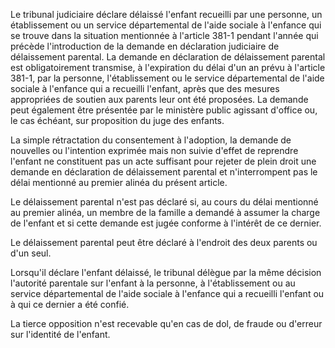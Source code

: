 Le tribunal judiciaire déclare délaissé l'enfant recueilli par une personne, un établissement ou un service départemental de l'aide sociale à l'enfance qui se trouve dans la situation mentionnée à l'article 381-1 pendant l'année qui précède l'introduction de la demande en déclaration judiciaire de délaissement parental. La demande en déclaration de délaissement parental est obligatoirement transmise, à l'expiration du délai d'un an prévu à l'article 381-1, par la personne, l'établissement ou le service départemental de l'aide sociale à l'enfance qui a recueilli l'enfant, après que des mesures appropriées de soutien aux parents leur ont été proposées. La demande peut également être présentée par le ministère public agissant d'office ou, le cas échéant, sur proposition du juge des enfants. 


La simple rétractation du consentement à l'adoption, la demande de nouvelles ou l'intention exprimée mais non suivie d'effet de reprendre l'enfant ne constituent pas un acte suffisant pour rejeter de plein droit une demande en déclaration de délaissement parental et n'interrompent pas le délai mentionné au premier alinéa du présent article. 


Le délaissement parental n'est pas déclaré si, au cours du délai mentionné au premier alinéa, un membre de la famille a demandé à assumer la charge de l'enfant et si cette demande est jugée conforme à l'intérêt de ce dernier. 


Le délaissement parental peut être déclaré à l'endroit des deux parents ou d'un seul. 


Lorsqu'il déclare l'enfant délaissé, le tribunal délègue par la même décision l'autorité parentale sur l'enfant à la personne, à l'établissement ou au service départemental de l'aide sociale à l'enfance qui a recueilli l'enfant ou à qui ce dernier a été confié. 


La tierce opposition n'est recevable qu'en cas de dol, de fraude ou d'erreur sur l'identité de l'enfant.


  
